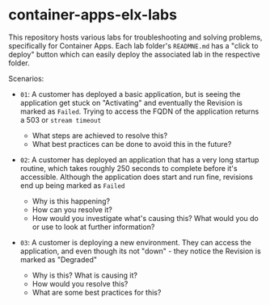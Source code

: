 # container-apps-elx-labs

This repository hosts various labs for troubleshooting and solving problems, specifically for Container Apps. Each lab folder's `READMNE.md` has a "click to deploy" button which can easily deploy the associated lab in the respective folder.

Scenarios:
- `01`: A customer has deployed a basic application, but is seeing the application get stuck on "Activating" and eventually the Revision is marked as `Failed`. Trying to access the FQDN of the application returns a 503 or `stream timeout`
  - What steps are achieved to resolve this?
  - What best practices can be done to avoid this in the future?

- `02`: A customer has deployed an application that has a very long startup routine, which takes roughly 250 seconds to complete before it's accessible. Although the application does start and run fine, revisions end up being marked as `Failed`
  - Why is this happening?
  - How can you resolve it?
  - How would you investigate what's causing this? What would you do or use to look at further information?

- `03`: A customer is deploying a new environment. They can access the application, and even though its not "down" - they notice the Revision is marked as "Degraded"
  - Why is this? What is causing it?
  - How would you resolve this?
  - What are some best practices for this?
